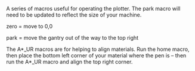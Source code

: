 A series of macros useful for operating the plotter.
The park macro will need to be updated to reflect the size of your machine.

zero = move to 0,0

park = move the gantry out of the way to the top right

The A*_UR macros are for helping to align materials. Run the home macro, then place the bottom left corner of your material where the pen is – then run the A*_UR macro and align the top right corner.
